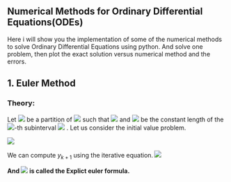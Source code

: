 ## Numerical Methods for Ordinary Differential Equations(ODEs)
Here i will show you the implementation of some of the numerical methods to solve Ordinary Differential Equations using python. And solve one problem, then plot the exact solution versus numerical method and the errors.

## 1. Euler Method
### Theory: 
Let <img src="https://latex.codecogs.com/svg.latex?\Large&space;t_k"/> be a partition of <img src="https://latex.codecogs.com/svg.latex?\Large&space;[a,b]"/> 
such that <img src="https://latex.codecogs.com/svg.latex?\Large&space;a=t_0<t_1<\cdots<t_{N-1}<t_{N}=b"/> and <img src="https://latex.codecogs.com/svg.latex?\Large&space;H"/> 
be the constant length of the <img src="https://latex.codecogs.com/svg.latex?\Large&space;k"/>-th subinterval <img src="https://latex.codecogs.com/svg.latex?\Large&space;(H = t_k - t_{k-1})"/>
. Let us consider the initial value problem.

<img src="https://latex.codecogs.com/svg.latex?\Large&space;
\begin{equation}\label{eul2}
  \begin{cases}
    y' = F(y, t),      & \quad \text{on } [a, b]\\\\
    y(a) = c,
  \end{cases}
\end{equation}"/>

We can compute $y_{k+1}$ using the iterative equation.<b>
<img src="https://latex.codecogs.com/svg.latex?\Large&space;
\begin{equation}
\boxed {y_{k+1} = y_k + HF(y_k, t_k)}
\label{eq1}
\end{equation}"/>

And <img src="https://latex.codecogs.com/svg.latex?\Large&space;\eqref{eq1}"/> is called the Explict euler formula.

